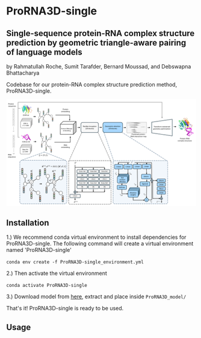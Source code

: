 # ProRNA3D-single

## Single-sequence protein-RNA complex structure prediction by geometric triangle-aware pairing of language models

by Rahmatullah Roche, Sumit Tarafder, Bernard Moussad, and Debswapna Bhattacharya

Codebase for our protein-RNA complex structure prediction method, ProRNA3D-single.

![Workflow](./workflow.png)

## Installation

1.) We recommend conda virtual environment to install dependencies for ProRNA3D-single. The following command will create a virtual environment named 'ProRNA3D-single'

`conda env create -f ProRNA3D-single_environment.yml`

2.) Then activate the virtual environment 

`conda activate ProRNA3D-single`

3.) Download model from [here](https://zenodo.org/records/11477127), extract and place inside `ProRNA3D_model/`

That's it! ProRNA3D-single is ready to be used.

## Usage
